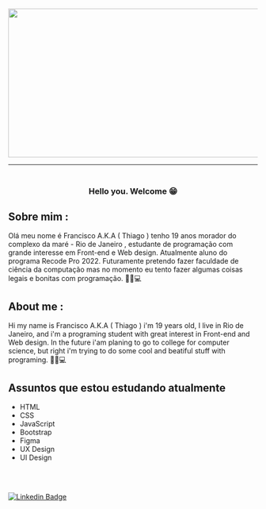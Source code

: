 <h4 align="center">
  <img width="600" height="300" src="https://user-images.githubusercontent.com/85837405/174074198-fb83f539-c5a9-43d0-bdda-d9891b16ee86.gif">

<hr>
  
</h4>


<h3 align="center">  <br>
Hello you. Welcome 😁​
<br>

</h3>

## Sobre mim :

Olá meu nome é Francisco A.K.A ( Thiago ) tenho 19 anos morador do complexo da maré - Rio de Janeiro , estudante de programação com grande interesse em Front-end e Web design. Atualmente aluno do programa Recode Pro 2022. Futuramente pretendo fazer faculdade de ciência da computação mas no momento eu tento fazer algumas coisas legais e bonitas com programação. 👨‍🎓💻

## About me :

Hi my name is Francisco A.K.A ( Thiago ) i'm 19 years old, I live in Rio de Janeiro, and i'm a programing student with great interest in Front-end and Web design. In the future i'am planing to go to college for computer science, but right i'm trying to do some cool and beatiful stuff with programing. 👨‍🎓💻


## Assuntos que estou estudando atualmente 

- HTML
- CSS
- JavaScript
- Bootstrap
- Figma
- UX Design
- UI Design

<br>
<br>

[![Linkedin Badge](https://img.shields.io/badge/-Linkedin-blue?style=for-the-badge&logo=Linkedin&logoColor=white&link=https://github.com/CiscoFran10)](www.linkedin.com/in/francisco-th-rodrigues)
  
